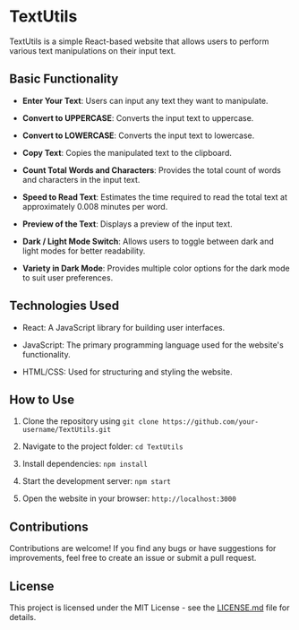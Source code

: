 # TextUtils

TextUtils is a simple React-based website that allows users to perform various text manipulations on their input text.

## Basic Functionality

- **Enter Your Text**: Users can input any text they want to manipulate.

- **Convert to UPPERCASE**: Converts the input text to uppercase.

- **Convert to LOWERCASE**: Converts the input text to lowercase.

- **Copy Text**: Copies the manipulated text to the clipboard.

- **Count Total Words and Characters**: Provides the total count of words and characters in the input text.

- **Speed to Read Text**: Estimates the time required to read the total text at approximately 0.008 minutes per word.

- **Preview of the Text**: Displays a preview of the input text.

- **Dark / Light Mode Switch**: Allows users to toggle between dark and light modes for better readability.

- **Variety in Dark Mode**: Provides multiple color options for the dark mode to suit user preferences.

## Technologies Used

- React: A JavaScript library for building user interfaces.

- JavaScript: The primary programming language used for the website's functionality.

- HTML/CSS: Used for structuring and styling the website.

## How to Use

1. Clone the repository using `git clone https://github.com/your-username/TextUtils.git`

2. Navigate to the project folder: `cd TextUtils`

3. Install dependencies: `npm install`

4. Start the development server: `npm start`

5. Open the website in your browser: `http://localhost:3000`

## Contributions

Contributions are welcome! If you find any bugs or have suggestions for improvements, feel free to create an issue or submit a pull request.

## License

This project is licensed under the MIT License - see the [LICENSE.md](LICENSE.md) file for details.

